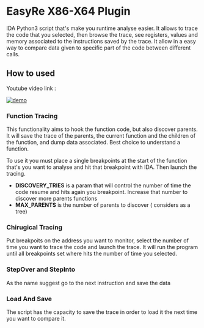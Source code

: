# EasyRe X86-X64 Plugin
IDA Python3 script that's make you runtime analyse easier. It allows to trace the code that you selected, then browse the trace, see registers, values and memory associated to the instructions saved by the trace. It allow in a easy way to compare data given to specific part of the code between different calls.

## How to used

Youtube video link : 

[![demo](https://i.ibb.co/Wvwnt2N/Image1.png)](https://youtu.be/rFiICyep3hE)


### Function Tracing
  
  This functionality aims to hook the function code, but also discover parents. It will save the trace of the parents, the current function and the children of the function, and dump data associated. Best choice to understand a function.
  
 To use it you must place a single breakpoints at the start of the function that's you want to analyse and hit that breakpoint with IDA. Then launch the tracing.

- **DISCOVERY_TRIES** is a param that will control the number of time the code resume and hits again you breakpoint. Increase that number to discover more parents functions
- **MAX_PARENTS** is the number of parents to discover ( considers as a tree)


### Chirugical Tracing
   Put breakpoits on the address you want to monitor, select the number of time you want to trace the code and launch the trace. It will run the program until all 
   breakpoints set where hits the number of time you selected.
   
   
### StepOver and StepInto
   As the name suggest go to the next instruction and save the data
   
   
### Load And Save
  The script has the capacity to save the trace in order to load it the next time you want to compare it.
